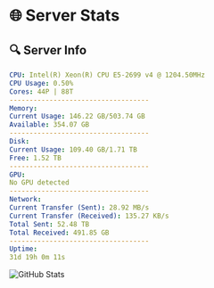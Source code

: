 # 🌐 Server Stats
## 🔍 Server Info
```yaml
CPU: Intel(R) Xeon(R) CPU E5-2699 v4 @ 1204.50MHz
CPU Usage: 0.50%
Cores: 44P | 88T
-----------------------------------
Memory:
Current Usage: 146.22 GB/503.74 GB
Available: 354.07 GB
-----------------------------------
Disk:
Current Usage: 109.40 GB/1.71 TB
Free: 1.52 TB
-----------------------------------
GPU:
No GPU detected
-----------------------------------
Network:
Current Transfer (Sent): 28.92 MB/s
Current Transfer (Received): 135.27 KB/s
Total Sent: 52.48 TB
Total Received: 491.85 GB
-----------------------------------
Uptime:
31d 19h 0m 11s
```
![GitHub Stats](https://img.shields.io/badge/Updated-2025-04-08_16:23:00-blue)